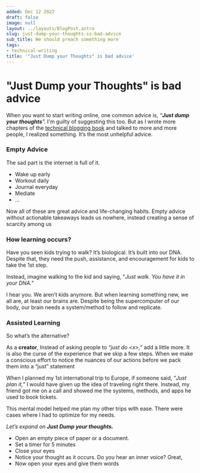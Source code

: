 ```yaml
---
added: Dec 12 2022
draft: false
image: null
layout: ../layouts/BlogPost.astro
slug: just-dump-your-thoughts-is-bad-advice
sub_title: We should preach something more
tags:
- technical-writing
title: '"Just Dump your Thoughts" is bad advice'
---
```


# "Just Dump your Thoughts" is bad advice

When you want to start writing online, one common advice is, _“**Just dump your thoughts**”._ I'm guilty of suggesting this too. But as I wrote more chapters of the [technical blogging book](https://app.gitbook.com/o/0RxjQBmFcI1d8MBeQMuS/s/90WGyrYL7zgQF3GRGcz8/) and talked to more and more people, I realized something. It’s the most unhelpful advice.

### **Empty Advice**

The sad part is the internet is full of it.

- Wake up early
- Workout daily
- Journal everyday
- Mediate
- …

Now all of these are great advice and life-changing habits. Empty advice without actionable takeaways leads us nowhere, instead creating a sense of scarcity among us

### How learning occurs?

Have you seen kids trying to walk? It’s biological. It’s built into our DNA. Despite that, they need the push, assistance, and encouragement for kids to take the 1st step.

Instead, imagine walking to the kid and saying, "_Just walk. You have it in your DNA.”_

I hear you. We aren’t kids anymore. But when learning something new, we all are, at least our brains are. Despite being the supercomputer of our body, our brain needs a system/method to follow and replicate.

### Assisted Learning

So what’s the alternative?

As a **creator**, Instead of asking people to _“just do \<x>,”_ add a little more. It is also the curse of the experience that we skip a few steps. When we make a conscious effort to notice the nuances of our actions before we pack them into a “just” statement

When I planned my 1st international trip to Europe, if someone said, “_Just plan it,”_ I would have given up the idea of traveling right there. Instead, my friend got me on a call and showed me the systems, methods, and apps he used to book tickets.

This mental model helped me plan my other trips with ease. There were cases where I had to optimize for my needs.

_Let’s expand on **Just Dump your thoughts.**_

- Open an empty piece of paper or a document.
- Set a timer for 5 minutes
- Close your eyes
- Notice your thought as it occurs. Do you hear an inner voice? Great,
- Now open your eyes and give them words
